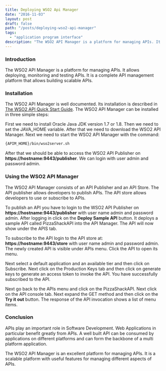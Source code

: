```yaml
---
title: Deploying WSO2 Api Manager
date: "2016-11-03"
layout: post
draft: false
path: "/posts/deploying-wso2-api-manager"
tags:
  - "application program interface"
description: "The WSO2 API Manager is a platform for managing APIs. It allows deploying, monitoring and testing APIs. It is a complete API management platform that allows building scalable APIs."
---
```


### Introduction
The WSO2 API Manager is a platform for managing APIs. It allows deploying, monitoring and testing APIs. It is a complete API management platform that allows building scalable APIs.

### Installation
The WSO2 API Manager is well documented. Its installation is described in [The WSO2 API Quick Start Guide](https://docs.wso2.com/display/AM200/Quick+Start+Guide). The WSO2 API Manager can be installed in three simple steps:

First we need to install Oracle Java JDK version 1.7 or 1.8. Then we need to set the JAVA_HOME variable. After that we need to download the WSO2 API Manager. Next we need to start the WSO2 API Manager with the command:

```bash
{APIM_HOME}/bin/wso2server.sh
```

After that we should be able to access the WSO2 API Publisher on **https://hostname:9443/publisher**. We can login with user admin and password admin.

### Using the WSO2 API Manager
The WSO2 API Manager consists of an API Publisher and an API Store. The API publisher allows developers to publish APIs. The API store allows developers to use or subscribe to APIs.

To publish an API you have to login to the WSO2 API Publisher on **https://hostname:9443/publisher** with user name admin and password admin. After logging in click on the **Deploy Sample API** button. It deploys a sample API called PizzaShackAPI into the API Manager. The API will now show under the APIS tab.

To subscribe to the API login to the API store at: **https://hostname:9443/store** with user name admin and password admin. The newly created API is visible under APIs menu. Click the API to open its menu.

Next select a default application and an available tier and then click on Subscribe. Next click on the Production Keys tab and then click on generate keys to generate an access token to invoke the API. You have successfully subscribed to the API.

Next go back to the APIs menu and click on the PizzaShackAPI. Next click on the API console tab. Next expand the GET method and then click on the **Try it out** button. The response of the API invocation shows a list of menu items.

### Conclusion
APIs play an important role in Software Development. Web Applications in particular benefit greatly from APIs. A well built API can be consumed by applications on different platforms and can form the backbone of a multi platform application.

The WSO2 API Manager is an excellent platform for managing APIs. It is a scalable platform with useful features for managing different aspects of APIs.

